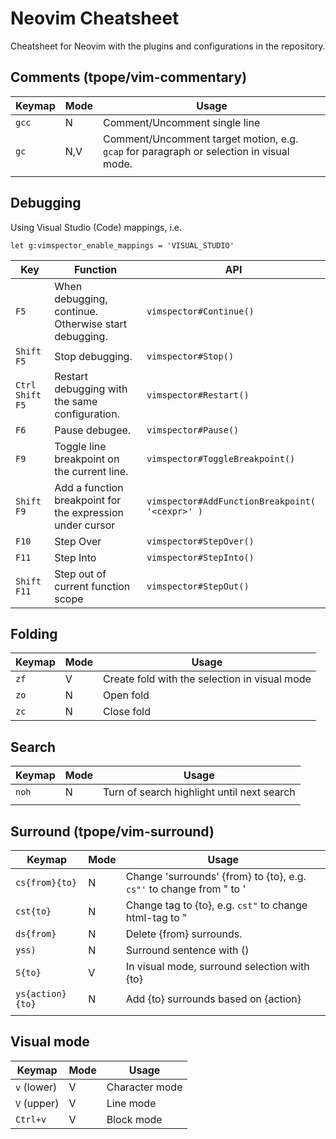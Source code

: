 # Neovim Cheatsheet

Cheatsheet for Neovim with the plugins and configurations in the repository.

## Comments (tpope/vim-commentary)

| Keymap | Mode | Usage |
|--|--|--|
| `gcc` | N |Comment/Uncomment single line |
| `gc`| N,V | Comment/Uncomment target motion, e.g. `gcap` for paragraph or selection in visual mode. |
|  |  |  |

## Debugging

Using Visual Studio (Code) mappings, i.e.

```viml
let g:vimspector_enable_mappings = 'VISUAL_STUDIO'
```

| Key               | Function                                                  | API |
| ---               | ---                                                       | --- |
| `F5`              | When debugging, continue. Otherwise start debugging.      | `vimspector#Continue()` |
| `Shift F5`        | Stop debugging.                                           | `vimspector#Stop()` |
| `Ctrl Shift F5`   | Restart debugging with the same configuration.            | `vimspector#Restart()` |
| `F6`              | Pause debugee.                                            | `vimspector#Pause()` |
| `F9`              | Toggle line breakpoint on the current line.               | `vimspector#ToggleBreakpoint()` |
| `Shift F9`        | Add a function breakpoint for the expression under cursor | `vimspector#AddFunctionBreakpoint( '<cexpr>' )` |
| `F10`             | Step Over                                                 | `vimspector#StepOver()` |
| `F11`             | Step Into                                                 | `vimspector#StepInto()` |
| `Shift F11`       | Step out of current function scope                        | `vimspector#StepOut()` |

## Folding

| Keymap | Mode | Usage |
|--|--|--|
| `zf` | V | Create fold with the selection in visual mode |
| `zo` | N | Open fold |
| `zc` | N | Close fold |

## Search

| Keymap | Mode | Usage |
|--|--|--|
| `noh` | N | Turn of search highlight until next search |
|  |  |  |

## Surround (tpope/vim-surround)

| Keymap | Mode | Usage |
|--|--|--|
| `cs{from}{to}` | N | Change 'surrounds' {from} to {to}, e.g. `cs"'` to change from " to ' |
| `cst{to}` | N | Change tag to {to}, e.g. `cst"` to change html-tag to " |
| `ds{from}` | N | Delete {from} surrounds. |
| `yss)` | N | Surround sentence with () |
| `S{to}` | V | In visual mode, surround selection with {to} |
| `ys{action}{to}` | N | Add {to} surrounds based on {action} |
|  |  |  |

## Visual mode

| Keymap | Mode | Usage |
|--|--|--|
| `v` (lower) | V | Character mode |
| `V` (upper) | V | Line mode |
| `Ctrl+v` | V | Block mode |


